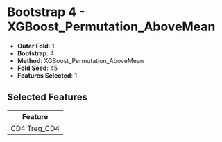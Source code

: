 # Bootstrap 4 - XGBoost_Permutation_AboveMean

- **Outer Fold**: 1
- **Bootstrap**: 4
- **Method**: XGBoost_Permutation_AboveMean
- **Fold Seed**: 45
- **Features Selected**: 1

## Selected Features

| Feature |
|---------|
| CD4 Treg_CD4 |
